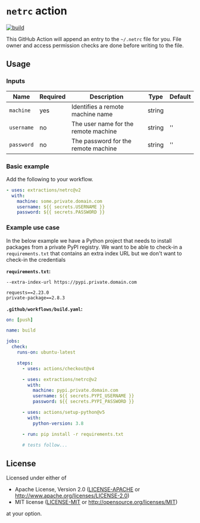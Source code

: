 # `netrc` action

[![build](https://github.com/extractions/netrc/actions/workflows/build.yaml/badge.svg)](https://github.com/extractions/netrc/actions/workflows/build.yaml)

This GitHub Action will append an entry to the `~/.netrc` file for you. File
owner and access permission checks are done before writing to the file.

## Usage

### Inputs

| Name       | Required | Description                          | Type   | Default |
| ---------- | -------- | ------------------------------------ | ------ | ------- |
| `machine`  | yes      | Identifies a remote machine name     | string |         |
| `username` | no       | The user name for the remote machine | string | ''      |
| `password` | no       | The password for the remote machine  | string | ''      |

### Basic example

Add the following to your workflow.

```yaml
- uses: extractions/netrc@v2
  with:
    machine: some.private.domain.com
    username: ${{ secrets.USERNAME }}
    password: ${{ secrets.PASSWORD }}
```

### Example use case

In the below example we have a Python project that needs to install packages
from a private PyPI registry. We want to be able to check-in a
`requirements.txt` that contains an extra index URL but we don't want to
check-in the credentials

**`requirements.txt`:**

```
--extra-index-url https://pypi.private.domain.com

requests==2.23.0
private-package==2.8.3
```

**`.github/workflows/build.yaml`:**

```yaml
on: [push]

name: build

jobs:
  check:
    runs-on: ubuntu-latest

    steps:
      - uses: actions/checkout@v4

      - uses: extractions/netrc@v2
        with:
          machine: pypi.private.domain.com
          username: ${{ secrets.PYPI_USERNAME }}
          password: ${{ secrets.PYPI_PASSWORD }}

      - uses: actions/setup-python@v5
        with:
          python-version: 3.8

      - run: pip install -r requirements.txt

      # tests follow...
```

## License

Licensed under either of

- Apache License, Version 2.0 ([LICENSE-APACHE](LICENSE-APACHE) or
   http://www.apache.org/licenses/LICENSE-2.0)
- MIT license ([LICENSE-MIT](LICENSE-MIT) or http://opensource.org/licenses/MIT)

at your option.
